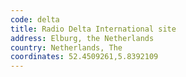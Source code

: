 ```yaml
---
code: delta
title: Radio Delta International site
address: Elburg, the Netherlands
country: Netherlands, The
coordinates: 52.4509261,5.8392109
---
```

